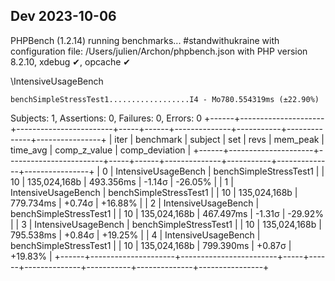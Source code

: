 

## Dev 2023-10-06

PHPBench (1.2.14) running benchmarks... #standwithukraine
with configuration file: /Users/julien/Archon/phpbench.json
with PHP version 8.2.10, xdebug ✔, opcache ✔

\IntensiveUsageBench

    benchSimpleStressTest1..................I4 - Mo780.554319ms (±22.90%)

Subjects: 1, Assertions: 0, Failures: 0, Errors: 0
+------+---------------------+------------------------+-----+------+--------------+-----------+--------------+----------------+
| iter | benchmark           | subject                | set | revs | mem_peak     | time_avg  | comp_z_value | comp_deviation |
+------+---------------------+------------------------+-----+------+--------------+-----------+--------------+----------------+
| 0    | IntensiveUsageBench | benchSimpleStressTest1 |     | 10   | 135,024,168b | 493.356ms | -1.14σ       | -26.05%        |
| 1    | IntensiveUsageBench | benchSimpleStressTest1 |     | 10   | 135,024,168b | 779.734ms | +0.74σ       | +16.88%        |
| 2    | IntensiveUsageBench | benchSimpleStressTest1 |     | 10   | 135,024,168b | 467.497ms | -1.31σ       | -29.92%        |
| 3    | IntensiveUsageBench | benchSimpleStressTest1 |     | 10   | 135,024,168b | 795.538ms | +0.84σ       | +19.25%        |
| 4    | IntensiveUsageBench | benchSimpleStressTest1 |     | 10   | 135,024,168b | 799.390ms | +0.87σ       | +19.83%        |
+------+---------------------+------------------------+-----+------+--------------+-----------+--------------+----------------+